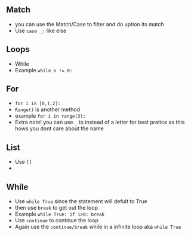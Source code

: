 ## Match 
* you can use the Match/Case to filter and do uption its match
* Use ```case _:``` like else

## Loops
* While
* Example ```while n != 0:```

## For
* ```for i in [0,1,2]:```
* ```Range()``` is another method
* example ```for i in range(3):```
* Extra note! you can use ```_``` to instead of a letter for best pratice as this hows you dont care about the name

## List 
* Use ```[]```
* 


## While
* Use ```while True``` since the statement will defult to True
* then use ```break``` to get out the loop
* Example ``` while True: if i>0: break ```
* Use ```continue``` to continue the loop
* Again use the ```continue/break``` while in a infinite loop aka ```while True``` 
